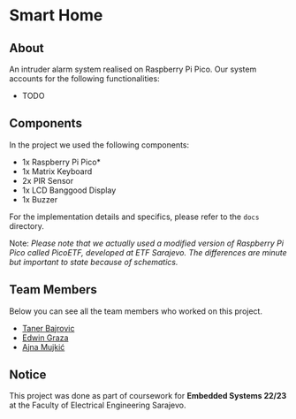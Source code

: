 # Smart Home

## About

An intruder alarm system realised on Raspberry Pi Pico. Our system accounts for the following functionalities:
- TODO

## Components

In the project we used the following components:
- 1x Raspberry Pi Pico*
- 1x Matrix Keyboard
- 2x PIR Sensor
- 1x LCD Banggood Display
- 1x Buzzer

For the implementation details and specifics, please refer to the `docs` directory.

Note: *Please note that we actually used a modified version of Raspberry Pi Pico called PicoETF, developed at ETF Sarajevo. The differences are minute but important to state because of schematics.*

## Team Members

Below you can see all the team members who worked on this project.
- [Taner Bajrovic](mailto:tbajrovic1@etf.unsa.ba)
- [Edwin Graza](mailto:egraza1@etf.unsa.ba)
- [Ajna Mujkić](mailto:amujkic1@etf.unsa.ba)

## Notice
This project was done as part of coursework for **Embedded Systems 22/23** at the Faculty of Electrical Engineering Sarajevo. 


